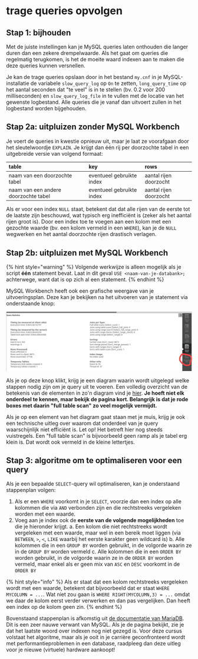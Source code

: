 # trage queries opvolgen

## Stap 1: bijhouden

Met de juiste instellingen kan je MySQL queries laten onthouden die langer duren dan een zekere drempelwaarde. Als het gaat om queries die regelmatig terugkomen, is het de moeite waard indexen aan te maken die deze queries kunnen versnellen.

Je kan de trage queries opslaan door in het bestand `my.cnf` in je MySQL-installatie de variabele `slow_query_log` op `On` te zetten, `long_query_time` op het aantal seconden dat "te veel" is in te stellen \(bv. 0.2 voor 200 milliseconden\) en `slow_query_log_file` in te vullen met de locatie van het gewenste logbestand. Alle queries die je vanaf dan uitvoert zullen in het logbestand worden bijgehouden.

## Stap 2a: uitpluizen zonder MySQL Workbench

Je voert de queries in kwestie opnieuw uit, maar je laat ze voorafgaan door het sleutelwoordje `EXPLAIN`. Je krijgt dan één rij per doorzochte tabel in een uitgebreide versie van volgend formaat:

| table | key | rows |
| :--- | :--- | :--- |
| naam van een doorzochte tabel | eventueel gebruikte index | aantal rijen doorzocht |
| naam van een andere doorzochte tabel | eventueel gebruikte index | aantal rijen doorzocht |

Als er voor een index `NULL` staat, betekent dat dat alle rijen van de eerste tot de laatste zijn beschouwd, wat typisch erg inefficiënt is \(zeker als het aantal rijen groot is\). Door een index toe te voegen aan een kolom met een gezochte waarde \(bv. een kolom vermeld in een `WHERE`\), kan je de `NULL` wegwerken en het aantal doorzochte rijen drastisch verlagen.

## Stap 2b: uitpluizen met MySQL Workbench

{% hint style="warning" %}
Volgende werkwijze is alleen mogelijk als je script **één** statement bevat. Laat in dit geval `USE <naam-van-je-databank>;` achterwege, want dat is op zich al een statement.
{% endhint %}

MySQL Workbench heeft ook een grafische weergave van je uitvoeringsplan. Deze kan je bekijken na het uitvoeren van je statement via onderstaande knop:

![](../../.gitbook/assets/querystats2.png)

Als je op deze knop klikt, krijg je een diagram waarin wordt uitgelegd welke stappen nodig zijn om je query uit te voeren. Een volledig overzicht van de betekenis van de elementen in zo'n diagram vind je [hier](https://dev.mysql.com/doc/workbench/en/wb-performance-explain.html). **Je hoeft niet elk onderdeel te kennen, maar bekijk de pagina kort. Belangrijk is dat je rode boxes met daarin "full table scan" zo veel mogelijk vermijdt.**

Als je op een element van het diagram gaat staan met je muis, krijg je ook een technische uitleg over waarom dat onderdeel van je query waarschijnlijk niet efficiënt is. Let op! Het betreft hier nog steeds vuistregels. Een "full table scan" is bijvoorbeeld geen ramp als je tabel erg klein is. Dat wordt ook vermeld in de kleine lettertjes.

## Stap 3: algoritme om te optimaliseren voor een query
Als je een bepaalde `SELECT`-query wil optimaliseren, kan je onderstaand stappenplan volgen:

1. Als er een `WHERE` voorkomt in je `SELECT`, voorzie dan een index op alle kolommen die via `AND` verbonden zijn en die rechtstreeks vergeleken worden met een waarde.
2. Voeg aan je index ook de **eerste van de volgende mogelijkheden** toe die je hieronder krijgt.
   a. Een kolom die niet rechtstreeks wordt vergeleken met een waarde, maar wel in een bereik moet liggen (via `BETWEEN`, `>`, `<`, `LIKE` waarbij het eerste karakter geen wildcard is)
   b. Alle kolommen die in een `GROUP BY` worden gebruikt, in de volgorde waarin ze in de `GROUP BY` worden vermeld
   c. Alle kolommen die in een `ORDER BY` worden gebruikt, in de volgorde waarin ze in de `ORDER BY` worden vermeld, maar enkel als er geen mix van `ASC` en `DESC` voorkomt in de `ORDER BY`

{% hint style="info" %}
Als er staat dat een kolom rechtstreeks vergeleken wordt met een waarde, betekent dat bijvoorbeeld dat er staat `WHERE MYCOLUMN = ...`. Wat niet zou gaan is `WHERE RIGHT(MYCOLUMN,3) = ...` omdat we daar de kolom eerst verder verwerken en dan pas vergelijken. Dan heeft een index op de kolom geen zin.
{% endhint %}

Bovenstaand stappenplan is afkomstig uit [de documentatie van MariaDB](https://mariadb.com/kb/en/building-the-best-index-for-a-given-select/). Dit is een zeer nauwe verwant van MySQL. Als je de pagina bekijkt, zie je dat het laatste woord over indexen nog niet gezegd is. Voor deze cursus volstaat het algoritme, maar als je ooit in je carrière geconfronteerd wordt met performantieproblemen in een database, raadpleeg dan deze uitleg voor je nieuwe (virtuele) hardware aankoopt!
